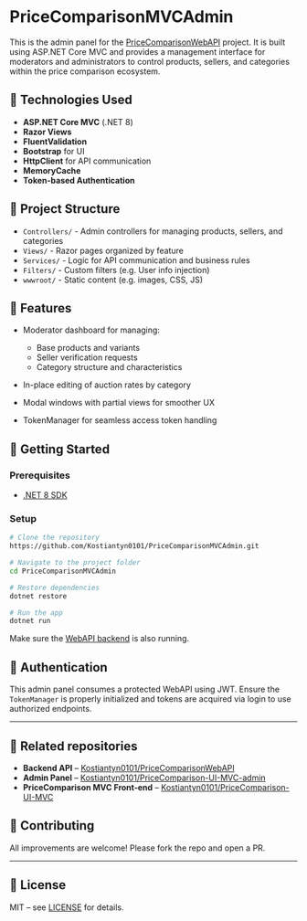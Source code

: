 # PriceComparisonMVCAdmin

This is the admin panel for the [PriceComparisonWebAPI](https://github.com/Kostiantyn0101/PriceComparisonWebAPI) project. It is built using ASP.NET Core MVC and provides a management interface for moderators and administrators to control products, sellers, and categories within the price comparison ecosystem.

## 🔧 Technologies Used

* **ASP.NET Core MVC** (.NET 8)
* **Razor Views**
* **FluentValidation**
* **Bootstrap** for UI
* **HttpClient** for API communication
* **MemoryCache**
* **Token-based Authentication**

## 📁 Project Structure

* `Controllers/` - Admin controllers for managing products, sellers, and categories
* `Views/` - Razor pages organized by feature
* `Services/` - Logic for API communication and business rules
* `Filters/` - Custom filters (e.g. User info injection)
* `wwwroot/` - Static content (e.g. images, CSS, JS)

## 💼 Features

* Moderator dashboard for managing:

  * Base products and variants
  * Seller verification requests
  * Category structure and characteristics
* In-place editing of auction rates by category
* Modal windows with partial views for smoother UX
* TokenManager for seamless access token handling

## 🚀 Getting Started

### Prerequisites

* [.NET 8 SDK](https://dotnet.microsoft.com/en-us/download/dotnet/8.0)

### Setup

```bash
# Clone the repository
https://github.com/Kostiantyn0101/PriceComparisonMVCAdmin.git

# Navigate to the project folder
cd PriceComparisonMVCAdmin

# Restore dependencies
dotnet restore

# Run the app
dotnet run
```

Make sure the [WebAPI backend](https://github.com/Kostiantyn0101/PriceComparisonWebAPI) is also running.

## 🔐 Authentication

This admin panel consumes a protected WebAPI using JWT. Ensure the `TokenManager` is properly initialized and tokens are acquired via login to use authorized endpoints.

---

## 🔗 Related repositories

* **Backend API** – [Kostiantyn0101/PriceComparisonWebAPI](https://github.com/Kostiantyn0101/PriceComparisonWebAPI)
* **Admin Panel** – [Kostiantyn0101/PriceComparison-UI-MVC-admin](https://github.com/Kostiantyn0101/PriceComparison-UI-MVC-admin)
* **PriceComparison MVC Front‑end** – [Kostiantyn0101/PriceComparison-UI-MVC](https://github.com/Kostiantyn0101/PriceComparison-UI-MVC)

## 🤝 Contributing

All improvements are welcome! Please fork the repo and open a PR.

---

## 📝 License

MIT – see [LICENSE](LICENSE) for details.